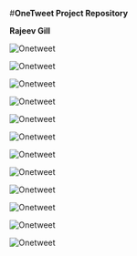 #**OneTweet Project Repository**

**Rajeev Gill**

![Onetweet](Images/Exports/1tweet1.png) 

![Onetweet](Images/Exports/1tweet2.png) 

![Onetweet](Images/Exports/1tweet3.png) 

![Onetweet](Images/Exports/1tweet4.png) 

![Onetweet](Images/Exports/1tweet5.png) 

![Onetweet](Images/Exports/1tweet6.png) 

![Onetweet](Images/Exports/1tweet7.png) 

![Onetweet](Images/Exports/1tweet8.png) 

![Onetweet](Images/Exports/1tweet9.png) 

![Onetweet](Images/Exports/1tweet10.png) 

![Onetweet](Images/Exports/1tweet11.png) 

![Onetweet](Images/Exports/1tweet12.png) 





